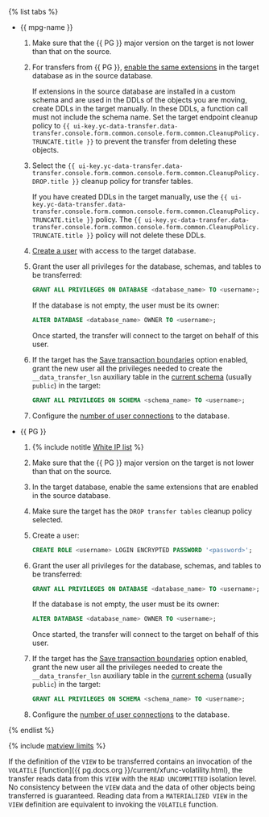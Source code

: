{% list tabs %}

- {{ mpg-name }}

    1. Make sure that the {{ PG }} major version on the target is not lower than that on the source.

    1. For transfers from {{ PG }}, [enable the same extensions](../../../../managed-postgresql/operations/extensions/cluster-extensions.md) in the target database as in the source database.

        If extensions in the source database are installed in a custom schema and are used in the DDLs of the objects you are moving, create DDLs in the target manually. In these DDLs, a function call must not include the schema name. Set the target endpoint cleanup policy to `{{ ui-key.yc-data-transfer.data-transfer.console.form.common.console.form.common.CleanupPolicy.TRUNCATE.title }}` to prevent the transfer from deleting these objects.

    1. Select the `{{ ui-key.yc-data-transfer.data-transfer.console.form.common.console.form.common.CleanupPolicy.DROP.title }}` cleanup policy for transfer tables.

        If you have created DDLs in the target manually, use the `{{ ui-key.yc-data-transfer.data-transfer.console.form.common.console.form.common.CleanupPolicy.TRUNCATE.title }}` policy. The `{{ ui-key.yc-data-transfer.data-transfer.console.form.common.console.form.common.CleanupPolicy.TRUNCATE.title }}` policy will not delete these DDLs.

    1. [Create a user](../../../../managed-postgresql/operations/cluster-users.md#adduser) with access to the target database.

    1. Grant the user all privileges for the database, schemas, and tables to be transferred:

        ```sql
        GRANT ALL PRIVILEGES ON DATABASE <database_name> TO <username>;
        ```

       If the database is not empty, the user must be its owner:

        ```sql
        ALTER DATABASE <database_name> OWNER TO <username>;
        ```

       Once started, the transfer will connect to the target on behalf of this user.
    1. If the target has the [Save transaction boundaries](../../../../data-transfer/operations/endpoint/target/postgresql.md#additional-settings) option enabled, grant the new user all the privileges needed to create the `__data_transfer_lsn` auxiliary table in the [current schema](https://www.postgresql.org/docs/current/ddl-schemas.html#DDL-SCHEMAS-PATH) (usually `public`) in the target:

       ```sql
       GRANT ALL PRIVILEGES ON SCHEMA <schema_name> TO <username>;
       ```

    1. Configure the [number of user connections](../../../../data-transfer/concepts/work-with-endpoints.md#postgresql-connection-limit) to the database.

- {{ PG }}

    1. {% include notitle [White IP list](../../configure-white-ip.md) %}

    1. Make sure that the {{ PG }} major version on the target is not lower than that on the source.

    1. In the target database, enable the same extensions that are enabled in the source database.

    1. Make sure the target has the `DROP transfer tables` cleanup policy selected.

    1. Create a user:

        ```sql
        CREATE ROLE <username> LOGIN ENCRYPTED PASSWORD '<password>';
        ```

    1. Grant the user all privileges for the database, schemas, and tables to be transferred:

        ```sql
        GRANT ALL PRIVILEGES ON DATABASE <database_name> TO <username>;
        ```

       If the database is not empty, the user must be its owner:

        ```sql
        ALTER DATABASE <database_name> OWNER TO <username>;
        ```

       Once started, the transfer will connect to the target on behalf of this user.

    1. If the target has the [Save transaction boundaries](../../../../data-transfer/operations/endpoint/target/postgresql.md#additional-settings) option enabled, grant the new user all the privileges needed to create the `__data_transfer_lsn` auxiliary table in the [current schema](https://www.postgresql.org/docs/current/ddl-schemas.html#DDL-SCHEMAS-PATH) (usually `public`) in the target:

        ```sql
        GRANT ALL PRIVILEGES ON SCHEMA <schema_name> TO <username>;
        ```

    1. Configure the [number of user connections](../../../../data-transfer/concepts/work-with-endpoints.md#postgresql-connection-limit) to the database.

{% endlist %}

{% include [matview limits](../../pg-gp-matview.md) %}

If the definition of the `VIEW` to be transferred contains an invocation of the `VOLATILE` [function]({{ pg.docs.org }}/current/xfunc-volatility.html), the transfer reads data from this `VIEW` with the `READ UNCOMMITTED` isolation level. No consistency between the `VIEW` data and the data of other objects being transferred is guaranteed. Reading data from a `MATERIALIZED VIEW` in the `VIEW` definition are equivalent to invoking the `VOLATILE` function.